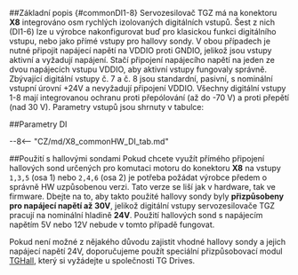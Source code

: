 ##Základní popis {#commonDI1-8}
Servozesilovač TGZ má na konektoru **X8** integrováno osm rychlých izolovaných digitálních vstupů.
Šest z nich (DI1-6) lze u výrobce nakonfigurovat buď pro klasickou funkci digitálního vstupu, nebo jako přímé vstupy pro hallovy sondy.
V obou případech je nutné připojit napájecí napětí na VDDIO proti GNDIO, jelikož jsou vstupy aktivní a vyžadují napájení.
Stačí připojení napájecího napětí na jeden ze dvou napájecích vstupu VDDIO, aby aktivní vstupy fungovaly správně.
Zbývající digitální vstupy č. 7 a č. 8 jsou standardní, pasivní, s nominální vstupní úrovní +24V a nevyžadují připojení VDDIO.
Všechny digitální vstupy 1-8 mají integrovanou ochranu proti přepólování (až do -70 V) a proti přepětí (nad 30 V).
Parametry vstupů jsou shrnuty v tabulce:

##Parametry DI


--8<-- "CZ/md/X8_commonHW_DI_tab.md"

##Použití s hallovými sondami
Pokud chcete využít přímého připojení hallových sond určených pro komutaci motoru do konektoru **X8** na vstupy `1,3,5` (osa 1) nebo `2,4,6` (osa 2) je potřeba požádat výrobce předem o správně HW uzpůsobenou verzi.
Tato verze se liší jak v hardware, tak ve firmware.
Dbejte na to, aby takto použité hallovy sondy byly **přizpůsobeny pro napájecí napětí až 30V**, jelikož digitální vstupy servozesilovače TGZ pracují na nominální hladině **24V**.
Použití hallových sond s napájecím napětím 5V nebo 12V nebude v tomto případě fungovat.   

Pokud není možné z nějakého důvodu zajistit vhodné hallovy sondy a jejich napájecí napětí 24V, doporučujeme použít speciální přizpůsobovací modul [TGHall](../../../CZ/ETC/TGHall/md/description.md#TGhall_1), který si vyžádejte u společnosti TG Drives.